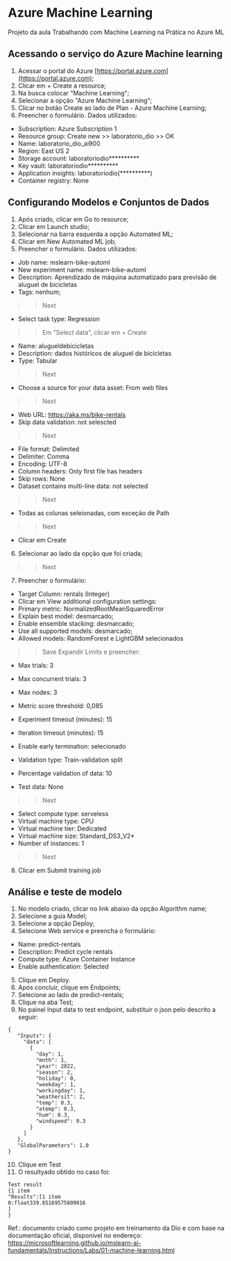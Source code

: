 # Azure Machine Learning
Projeto da aula Trabalhando com Machine Learning na Prática no Azure ML

## Acessando o serviço do Azure Machine learning
1. Acessar o portal do Azure [https://portal.azure.com](https://portal.azure.com);
2. Clicar em + Create a resource;
3. Na busca colocar "Machine Learning";
4. Selecionar a opção "Azure Machine Learning";
5. Clicar no botão Create ao lado de Plan - Azure Machine Learning;
6. Preencher o formulário. Dados utilizados:
- Subscription: Azure Subscription 1
- Resource group: Create new >> laboratorio_dio >> OK
- Name: laboratorio_dio_ai900
- Region: East US 2
- Storage account: laboratoriodio**********
- Key vault: laboratoriodio**********
- Application insights: laboratoriodio(**********)
- Container registry: None

## Configurando Modelos e Conjuntos de Dados
1. Após criado, clicar em Go to resource;
2. Clicar em Launch studio;
3. Selecionar na barra esquerda a opção Automated ML;
4. Clicar em New Automated ML job;
5. Preencher o formulário. Dados utilizados:
- Job name: mslearn-bike-automl
- New experiment name: mslearn-bike-automl
- Description: Aprendizado de máquina automatizado para previsão de aluguel de bicicletas
- Tags: nenhum;
>> Next
- Select task type: Regression
>> Em "Select data", clicar em + Create
- Name: alugueldebicicletas
- Description: dados históricos de aluguel de bicicletas
- Type: Tabular
>> Next
- Choose a source for your data asset: From web files
>> Next
- Web URL: https://aka.ms/bike-rentals
- Skip data validation: not selescted
>> Next
- File format: Delimited
- Delimiter: Comma
- Encoding: UTF-8
- Column headers: Only first file has headers
- Skip rows: None
- Dataset contains multi-line data: not selected
>> Next
- Todas as colunas seleionadas, com exceção de Path
>> Next
- Clicar em Create
6. Selecionar ao lado da opção que foi criada;
>> Next
7. Preencher o formulário:
- Target Column: rentals (Integer)
- Clicar em View additional configuration settings:
- Primary metric: NormalizedRootMeanSquaredError
- Explain best model: desmarcado;
- Enable ensemble stacking: desmarcado;
- Use all supported models: desmarcado;
- Allowed models: RandomForest e LightGBM selecionados
>> Save
>> Expandir Limits e preencher: 
- Max trials: 3
- Max concurrent trials: 3
- Max nodes: 3
- Metric score threshold: 0,085
- Experiment timeout (minutes): 15
- Iteration timeout (minutes): 15
- Enable early termination: selecionado

- Validation type: Train-validation split
- Percentage validation of data: 10
- Test data: None
>> Next
- Select compute type: serveless
- Virtual machine type: CPU
- Virtual machine tier: Dedicated
- Virtual machine size: Standard_DS3_V2*
- Number of instances: 1
>> Next
8. Clicar em Submit training job

## Análise e teste de modelo
1. No modelo criado, clicar no link abaixo da opção Algorithm name;
2. Selecione a guia Model;
3. Selecione a opção Deploy;
4. Selecione Web service e preencha o formulário:
- Name: predict-rentals
- Description: Predict cycle rentals
- Compute type: Azure Container Instance
- Enable authentication: Selected
5. Clique em Deploy.
6. Após concluir, clique em Endpoints;
7. Selecione ao lado de predict-rentals;
8. Clique na aba Test;
9. No painel Input data to test endpoint, substituir o json pelo descrito a seguir:

```
{
   "Inputs": { 
     "data": [
       {
         "day": 1,
         "mnth": 1,   
         "year": 2022,
         "season": 2,
         "holiday": 0,
         "weekday": 1,
         "workingday": 1,
         "weathersit": 2, 
         "temp": 0.3, 
         "atemp": 0.3,
         "hum": 0.3,
         "windspeed": 0.3 
       }
     ]    
   },   
   "GlobalParameters": 1.0
}
```
10. Clique em Test
11. O resultyado obtido no caso foi: 
```
Test result
{1 item
"Results":[1 item
0:float339.85169575809016
]
}
 ```

Ref.: documento criado como projeto em treinamento da Dio e com base na documentação oficial, disponível no endereço: https://microsoftlearning.github.io/mslearn-ai-fundamentals/Instructions/Labs/01-machine-learning.html
